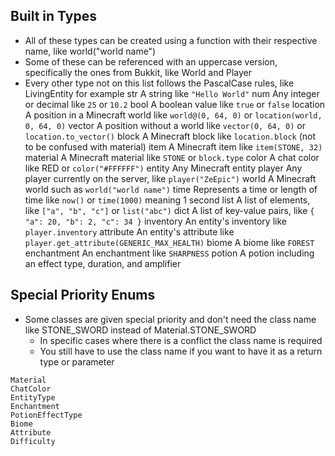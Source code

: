 ## Built in Types
- All of these types can be created using a function with their respective name, like world("world name")
- Some of these can be referenced with an uppercase version, specifically the ones from Bukkit, like World and Player
- Every other type not on this list follows the PascalCase rules, like LivingEntity for example
str              A string like `"Hello World"`
num              Any integer or decimal like `25` or `10.2`
bool             A boolean value like `true` or `false`
location         A position in a Minecraft world like `world@(0, 64, 0)` or `location(world, 0, 64, 0)`
vector           A position without a world like `vector(0, 64, 0)` or `location.to_vector()`
block            A Minecraft block like `location.block` (not to be confused with material)
item             A Minecraft item like `item(STONE, 32)`
material         A Minecraft material like `STONE` or `block.type`
color            A chat color like RED or `color("#FFFFFF")`
entity           Any Minecraft entity
player           Any player currently on the server, like `player("ZeEpic")`
world            A Minecraft world such as `world("world name")`
time             Represents a time or length of time like `now()` or `time(1000)` meaning 1 second
list             A list of elements, like `["a", "b", "c"]` or `list("abc")`
dict             A list of key-value pairs, like `{ "a": 20, "b": 2, "c": 34 }`
inventory        An entity's inventory like `player.inventory`
attribute        An entity's attribute like `player.get_attribute(GENERIC_MAX_HEALTH)`
biome            A biome like `FOREST`
enchantment      An enchantment like `SHARPNESS`
potion           A potion including an effect type, duration, and amplifier



## Special Priority Enums
- Some classes are given special priority and don't need the class name like STONE_SWORD instead of Material.STONE_SWORD
     - In specific cases where there is a conflict the class name is required
     - You still have to use the class name if you want to have it as a return type or parameter
```
Material
ChatColor
EntityType
Enchantment
PotionEffectType
Biome
Attribute
Difficulty
```
